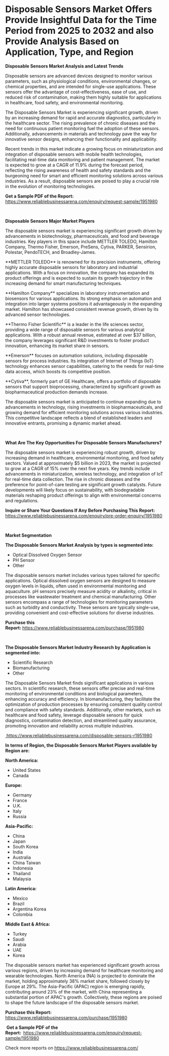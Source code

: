 <p><h1>Disposable Sensors Market Offers Provide Insightful Data for the Time Period from 2025 to 2032 and also Provide Analysis Based on Application, Type, and Region</h1></p><p><strong>Disposable Sensors Market Analysis and Latest Trends</strong></p>
<p><p>Disposable sensors are advanced devices designed to monitor various parameters, such as physiological conditions, environmental changes, or chemical properties, and are intended for single-use applications. These sensors offer the advantage of cost-effectiveness, ease of use, and reduced risk of contamination, making them highly suitable for applications in healthcare, food safety, and environmental monitoring.</p><p>The Disposable Sensors Market is experiencing significant growth, driven by an increasing demand for rapid and accurate diagnostics, particularly in the healthcare sector. The rising prevalence of chronic diseases and the need for continuous patient monitoring fuel the adoption of these sensors. Additionally, advancements in materials and technology pave the way for innovative sensor designs, enhancing their functionality and applicability.</p><p>Recent trends in this market indicate a growing focus on miniaturization and integration of disposable sensors with mobile health technologies, facilitating real-time data monitoring and patient management. The market is expected to grow at a CAGR of 11.9% during the forecast period, reflecting the rising awareness of health and safety standards and the burgeoning need for smart and efficient monitoring solutions across various industries. As a result, disposable sensors are poised to play a crucial role in the evolution of monitoring technologies.</p></p>
<p><strong>Get a Sample PDF of the Report:&nbsp;</strong> <a href="https://www.reliablebusinessarena.com/enquiry/request-sample/1951980?utm_campaign=2337&utm_medium=2&utm_source=Github&utm_content=ia&utm_term=11022025&utm_id=disposable-sensors">https://www.reliablebusinessarena.com/enquiry/request-sample/1951980</a></p>
<p>&nbsp;</p>
<p><strong>Disposable Sensors Major Market Players</strong></p>
<p><p>The disposable sensors market is experiencing significant growth driven by advancements in biotechnology, pharmaceuticals, and food and beverage industries. Key players in this space include METTLER TOLEDO, Hamilton Company, Thermo Fisher, Emerson, PreSens, Cytiva, PARKER, Sensirion, Polestar, PendoTECH, and Broadley-James.</p><p>**METTLER TOLEDO** is renowned for its precision instruments, offering highly accurate disposable sensors for laboratory and industrial applications. With a focus on innovation, the company has expanded its product offerings and is expected to sustain its growth trajectory in the increasing demand for smart manufacturing techniques.</p><p>**Hamilton Company** specializes in laboratory instrumentation and biosensors for various applications. Its strong emphasis on automation and integration into larger systems positions it advantageously in the expanding market. Hamilton has showcased consistent revenue growth, driven by its advanced sensor technologies.</p><p>**Thermo Fisher Scientific** is a leader in the life sciences sector, providing a wide range of disposable sensors for various analytical applications. With a robust annual revenue, estimated at over $37 billion, the company leverages significant R&D investments to foster product innovation, enhancing its market share in sensors.</p><p>**Emerson** focuses on automation solutions, including disposable sensors for process industries. Its integration of Internet of Things (IoT) technology enhances sensor capabilities, catering to the needs for real-time data access, which boosts its competitive position.</p><p>**Cytiva**, formerly part of GE Healthcare, offers a portfolio of disposable sensors that support bioprocessing, characterized by significant growth as biopharmaceutical production demands increase.</p><p>The disposable sensors market is anticipated to continue expanding due to advancements in technology, rising investments in biopharmaceuticals, and growing demand for efficient monitoring solutions across various industries. This competitive landscape reflects a blend of established leaders and innovative entrants, promising a dynamic market ahead.</p></p>
<p>&nbsp;</p>
<p><strong>What Are The Key Opportunities For Disposable Sensors Manufacturers?</strong></p>
<p><p>The disposable sensors market is experiencing robust growth, driven by increasing demand in healthcare, environmental monitoring, and food safety sectors. Valued at approximately $5 billion in 2023, the market is projected to grow at a CAGR of 15% over the next five years. Key trends include advancements in miniaturization, wireless technology, and integration of IoT for real-time data collection. The rise in chronic diseases and the preference for point-of-care testing are significant growth catalysts. Future developments will likely focus on sustainability, with biodegradable materials reshaping product offerings to align with environmental concerns and regulations.</p></p>
<p><strong>Inquire or Share Your Questions If Any Before Purchasing This Report:</strong> <a href="https://www.reliablebusinessarena.com/enquiry/pre-order-enquiry/1951980?utm_campaign=2337&utm_medium=2&utm_source=Github&utm_content=ia&utm_term=11022025&utm_id=disposable-sensors">https://www.reliablebusinessarena.com/enquiry/pre-order-enquiry/1951980</a></p>
<p>&nbsp;</p>
<p><strong>Market Segmentation</strong></p>
<p><strong>The Disposable Sensors Market Analysis by types is segmented into:</strong></p>
<p><ul><li>Optical Dissolved Oxygen Sensor</li><li>PH Sensor</li><li>Other</li></ul></p>
<p><p>The disposable sensors market includes various types tailored for specific applications. Optical dissolved oxygen sensors are designed to measure oxygen levels in liquids, often used in environmental monitoring and aquaculture. pH sensors precisely measure acidity or alkalinity, critical in processes like wastewater treatment and chemical manufacturing. Other sensors encompass a range of technologies for monitoring parameters such as turbidity and conductivity. These sensors are typically single-use, providing convenient and cost-effective solutions for diverse industries.</p></p>
<p><strong>Purchase this Report:&nbsp;</strong><a href="https://www.reliablebusinessarena.com/purchase/1951980?utm_campaign=2337&utm_medium=2&utm_source=Github&utm_content=ia&utm_term=11022025&utm_id=disposable-sensors">https://www.reliablebusinessarena.com/purchase/1951980</a></p>
<p>&nbsp;</p>
<p><strong>The Disposable Sensors Market Industry Research by Application is segmented into:</strong></p>
<p><ul><li>Scientific Research</li><li>Biomanufacturing</li><li>Other</li></ul></p>
<p><p>The Disposable Sensors Market finds significant applications in various sectors. In scientific research, these sensors offer precise and real-time monitoring of environmental conditions and biological parameters, enhancing accuracy and efficiency. In biomanufacturing, they facilitate the optimization of production processes by ensuring consistent quality control and compliance with safety standards. Additionally, other markets, such as healthcare and food safety, leverage disposable sensors for quick diagnostics, contamination detection, and streamlined quality assurance, promoting innovation and reliability across multiple industries.</p></p>
<p><a href="https://www.reliablebusinessarena.com/disposable-sensors-r1951980?utm_campaign=2337&utm_medium=2&utm_source=Github&utm_content=ia&utm_term=11022025&utm_id=disposable-sensors">&nbsp;https://www.reliablebusinessarena.com/disposable-sensors-r1951980</a></p>
<p><strong>In terms of Region, the Disposable Sensors Market Players available by Region are:</strong></p>
<p>
    <p> <strong> North America: </strong>
        <ul>
            <li>United States</li>
            <li>Canada</li>
        </ul>
        </p> 
    <p> <strong> Europe: </strong>
        <ul>
            <li>Germany</li>
            <li>France</li>
            <li>U.K.</li>
            <li>Italy</li>
            <li>Russia</li>
        </ul>
        </p> 
    <p> <strong> Asia-Pacific: </strong>
        <ul>
            <li>China</li>
            <li>Japan</li>
            <li>South Korea</li>
            <li>India</li>
            <li>Australia</li>
            <li>China Taiwan</li>
            <li>Indonesia</li>
            <li>Thailand</li>
            <li>Malaysia</li>
        </ul>
        </p> 
    <p> <strong> Latin America: </strong>
        <ul>
            <li>Mexico</li>
            <li>Brazil</li>
            <li>Argentina Korea</li>
            <li>Colombia</li>
        </ul>
        </p> 
    <p> <strong> Middle East & Africa: </strong>
        <ul>
            <li>Turkey</li>
            <li>Saudi</li>
            <li>Arabia</li>
            <li>UAE</li>
            <li>Korea</li>
        </ul>
    </p>
    </p>
<p><p>The disposable sensors market has experienced significant growth across various regions, driven by increasing demand for healthcare monitoring and wearable technologies. North America (NA) is projected to dominate the market, holding approximately 38% market share, followed closely by Europe at 29%. The Asia-Pacific (APAC) region is emerging rapidly, contributing around 23% of the market, with China representing a substantial portion of APAC's growth. Collectively, these regions are poised to shape the future landscape of the disposable sensors market.</p></p>
<p><strong>Purchase this Report: </strong><a href="https://www.reliablebusinessarena.com/purchase/1951980?utm_campaign=2337&utm_medium=2&utm_source=Github&utm_content=ia&utm_term=11022025&utm_id=disposable-sensors">https://www.reliablebusinessarena.com/purchase/1951980</a></p>
<p>&nbsp;<strong>Get a Sample PDF of the Report:&nbsp;&nbsp;</strong><a href="https://www.reliablebusinessarena.com/enquiry/request-sample/1951980?utm_campaign=2337&utm_medium=2&utm_source=Github&utm_content=ia&utm_term=11022025&utm_id=disposable-sensors">https://www.reliablebusinessarena.com/enquiry/request-sample/1951980</a></p>
<p><strong></strong></p>
<p>Check more reports on <a href="https://www.reliablebusinessarena.com/?utm_campaign=2337&utm_medium=2&utm_source=Github&utm_content=ia&utm_term=11022025&utm_id=disposable-sensors">https://www.reliablebusinessarena.com/</a></p>